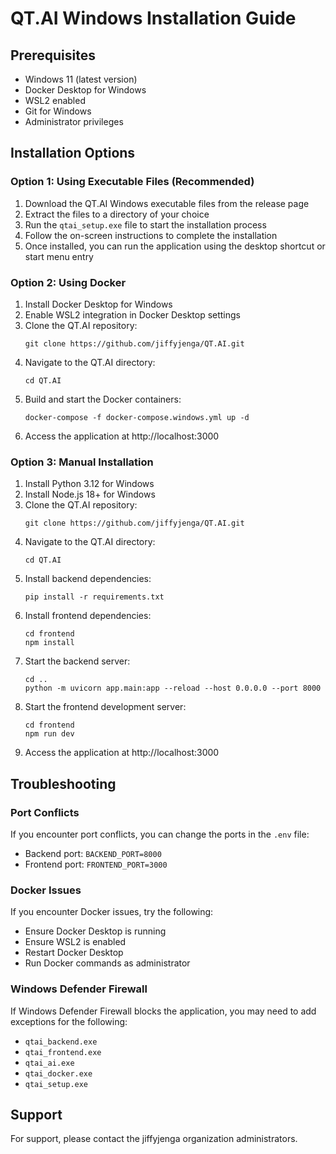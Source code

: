 # QT.AI Windows Installation Guide

## Prerequisites
- Windows 11 (latest version)
- Docker Desktop for Windows
- WSL2 enabled
- Git for Windows
- Administrator privileges

## Installation Options

### Option 1: Using Executable Files (Recommended)
1. Download the QT.AI Windows executable files from the release page
2. Extract the files to a directory of your choice
3. Run the `qtai_setup.exe` file to start the installation process
4. Follow the on-screen instructions to complete the installation
5. Once installed, you can run the application using the desktop shortcut or start menu entry

### Option 2: Using Docker
1. Install Docker Desktop for Windows
2. Enable WSL2 integration in Docker Desktop settings
3. Clone the QT.AI repository:
   ```
   git clone https://github.com/jiffyjenga/QT.AI.git
   ```
4. Navigate to the QT.AI directory:
   ```
   cd QT.AI
   ```
5. Build and start the Docker containers:
   ```
   docker-compose -f docker-compose.windows.yml up -d
   ```
6. Access the application at http://localhost:3000

### Option 3: Manual Installation
1. Install Python 3.12 for Windows
2. Install Node.js 18+ for Windows
3. Clone the QT.AI repository:
   ```
   git clone https://github.com/jiffyjenga/QT.AI.git
   ```
4. Navigate to the QT.AI directory:
   ```
   cd QT.AI
   ```
5. Install backend dependencies:
   ```
   pip install -r requirements.txt
   ```
6. Install frontend dependencies:
   ```
   cd frontend
   npm install
   ```
7. Start the backend server:
   ```
   cd ..
   python -m uvicorn app.main:app --reload --host 0.0.0.0 --port 8000
   ```
8. Start the frontend development server:
   ```
   cd frontend
   npm run dev
   ```
9. Access the application at http://localhost:3000

## Troubleshooting

### Port Conflicts
If you encounter port conflicts, you can change the ports in the `.env` file:
- Backend port: `BACKEND_PORT=8000`
- Frontend port: `FRONTEND_PORT=3000`

### Docker Issues
If you encounter Docker issues, try the following:
- Ensure Docker Desktop is running
- Ensure WSL2 is enabled
- Restart Docker Desktop
- Run Docker commands as administrator

### Windows Defender Firewall
If Windows Defender Firewall blocks the application, you may need to add exceptions for the following:
- `qtai_backend.exe`
- `qtai_frontend.exe`
- `qtai_ai.exe`
- `qtai_docker.exe`
- `qtai_setup.exe`

## Support
For support, please contact the jiffyjenga organization administrators.
